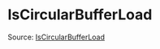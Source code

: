 # IsCircularBufferLoad

Source: [IsCircularBufferLoad](../csrc/device_lower/pass/loop_rotation.cpp#L209)
